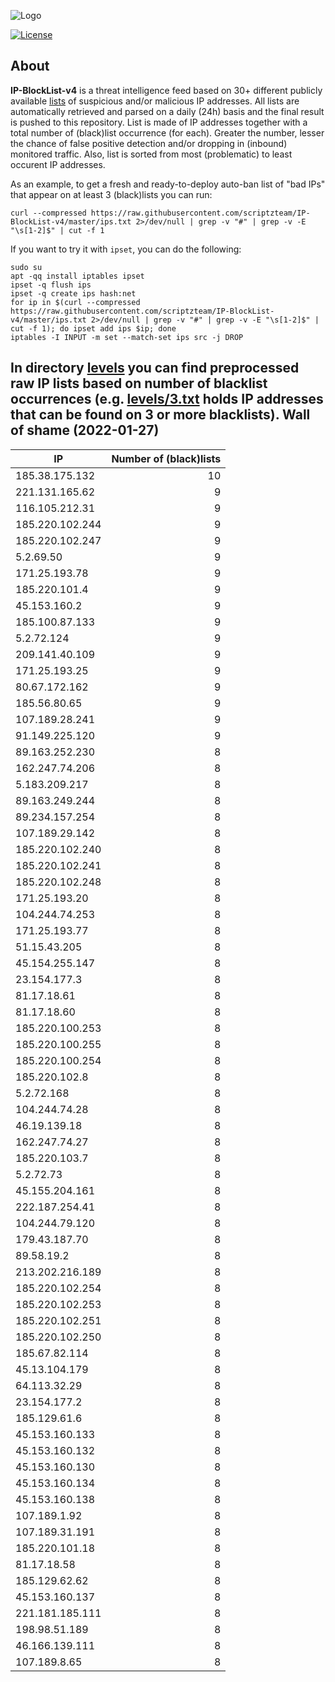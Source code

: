 ![Logo](https://i.imgur.com/PyKLAe7.png)

[![License](https://img.shields.io/badge/license-The_Unlicense-red.svg)](https://unlicense.org/)

About
----

**IP-BlockList-v4** is a threat intelligence feed based on 30+ different publicly available [lists](https://github.com/stamparm/maltrail) of suspicious and/or malicious IP addresses. All lists are automatically retrieved and parsed on a daily (24h) basis and the final result is pushed to this repository. List is made of IP addresses together with a total number of (black)list occurrence (for each). Greater the number, lesser the chance of false positive detection and/or dropping in (inbound) monitored traffic. Also, list is sorted from most (problematic) to least occurent IP addresses.

As an example, to get a fresh and ready-to-deploy auto-ban list of "bad IPs" that appear on at least 3 (black)lists you can run:

```
curl --compressed https://raw.githubusercontent.com/scriptzteam/IP-BlockList-v4/master/ips.txt 2>/dev/null | grep -v "#" | grep -v -E "\s[1-2]$" | cut -f 1
```

If you want to try it with `ipset`, you can do the following:

```
sudo su
apt -qq install iptables ipset
ipset -q flush ips
ipset -q create ips hash:net
for ip in $(curl --compressed https://raw.githubusercontent.com/scriptzteam/IP-BlockList-v4/master/ips.txt 2>/dev/null | grep -v "#" | grep -v -E "\s[1-2]$" | cut -f 1); do ipset add ips $ip; done
iptables -I INPUT -m set --match-set ips src -j DROP
```

In directory [levels](levels) you can find preprocessed raw IP lists based on number of blacklist occurrences (e.g. [levels/3.txt](levels/3.txt) holds IP addresses that can be found on 3 or more blacklists).
Wall of shame (2022-01-27)
----

|IP|Number of (black)lists|
|---|--:|
185.38.175.132|10
221.131.165.62|9
116.105.212.31|9
185.220.102.244|9
185.220.102.247|9
5.2.69.50|9
171.25.193.78|9
185.220.101.4|9
45.153.160.2|9
185.100.87.133|9
5.2.72.124|9
209.141.40.109|9
171.25.193.25|9
80.67.172.162|9
185.56.80.65|9
107.189.28.241|9
91.149.225.120|9
89.163.252.230|8
162.247.74.206|8
5.183.209.217|8
89.163.249.244|8
89.234.157.254|8
107.189.29.142|8
185.220.102.240|8
185.220.102.241|8
185.220.102.248|8
171.25.193.20|8
104.244.74.253|8
171.25.193.77|8
51.15.43.205|8
45.154.255.147|8
23.154.177.3|8
81.17.18.61|8
81.17.18.60|8
185.220.100.253|8
185.220.100.255|8
185.220.100.254|8
185.220.102.8|8
5.2.72.168|8
104.244.74.28|8
46.19.139.18|8
162.247.74.27|8
185.220.103.7|8
5.2.72.73|8
45.155.204.161|8
222.187.254.41|8
104.244.79.120|8
179.43.187.70|8
89.58.19.2|8
213.202.216.189|8
185.220.102.254|8
185.220.102.253|8
185.220.102.251|8
185.220.102.250|8
185.67.82.114|8
45.13.104.179|8
64.113.32.29|8
23.154.177.2|8
185.129.61.6|8
45.153.160.133|8
45.153.160.132|8
45.153.160.130|8
45.153.160.134|8
45.153.160.138|8
107.189.1.92|8
107.189.31.191|8
185.220.101.18|8
81.17.18.58|8
185.129.62.62|8
45.153.160.137|8
221.181.185.111|8
198.98.51.189|8
46.166.139.111|8
107.189.8.65|8
